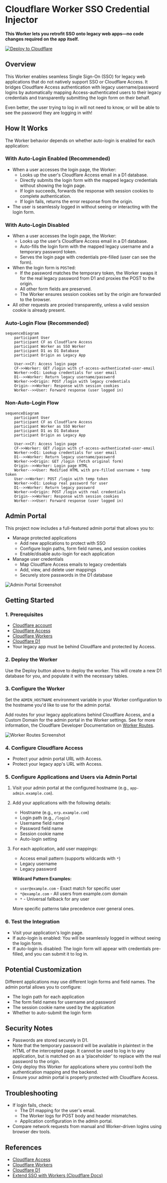 # Cloudflare Worker SSO Credential Injector

**This Worker lets you retrofit SSO onto legacy web apps—no code changes required on the app itself.**

[![Deploy to Cloudflare](https://deploy.workers.cloudflare.com/button)](https://deploy.workers.cloudflare.com/?url=https%3A%2F%2Fgithub.com%2Fmichielappelman%2Fworkers-sso-auto-login)

## Overview

This Worker enables seamless Single Sign-On (SSO) for legacy web applications that do not natively support SSO or Cloudflare Access. It bridges Cloudflare Access authentication with legacy username/password logins by automatically mapping Access-authenticated users to their legacy credentials and transparently submitting the login form on their behalf.

Even better, the user trying to log in will not need to know, or will be able to see the password they are logging in with!

## How It Works

The Worker behavior depends on whether auto-login is enabled for each application:

### With Auto-Login Enabled (Recommended)
- When a user accesses the login page, the Worker:
  - Looks up the user's Cloudflare Access email in a D1 database.
  - Directly submits the login form with the mapped legacy credentials without showing the login page.
  - If login succeeds, forwards the response with session cookies to complete authentication.
  - If login fails, returns the error response from the origin.
- The user is seamlessly logged in without seeing or interacting with the login form.

### With Auto-Login Disabled
- When a user accesses the login page, the Worker:
  - Looks up the user's Cloudflare Access email in a D1 database.
  - Auto-fills the login form with the mapped legacy username and a temporary password token.
  - Serves the login page with credentials pre-filled (user can see the form).
- When the login form is `POST`ed:
  - If the password matches the temporary token, the Worker swaps it for the real legacy password from D1 and proxies the POST to the origin.
  - All other form fields are preserved.
  - The Worker ensures session cookies set by the origin are forwarded to the browser.
- All other requests are proxied transparently, unless a valid session cookie is already present.

### Auto-Login Flow (Recommended)

```mermaid
sequenceDiagram
    participant User
    participant CF as Cloudflare Access
    participant Worker as SSO Worker
    participant D1 as D1 Database
    participant Origin as Legacy App

    User->>CF: Access login page
    CF->>Worker: GET /login with cf-access-authenticated-user-email
    Worker->>D1: Lookup credentials for user email
    D1-->>Worker: Return legacy username/password
    Worker->>Origin: POST /login with legacy credentials
    Origin-->>Worker: Response with session cookies
    Worker-->>User: Forward response (user logged in)
```

### Non-Auto-Login Flow

```mermaid
sequenceDiagram
    participant User
    participant CF as Cloudflare Access
    participant Worker as SSO Worker
    participant D1 as D1 Database
    participant Origin as Legacy App

    User->>CF: Access login page
    CF->>Worker: GET /login with cf-access-authenticated-user-email
    Worker->>D1: Lookup credentials for user email
    D1-->>Worker: Return legacy username/password
    Worker->>Origin: GET /login (fetch original form)
    Origin-->>Worker: Login page HTML
    Worker-->>User: Modified HTML with pre-filled username + temp token
    User->>Worker: POST /login with temp token
    Worker->>D1: Lookup real password for user
    D1-->>Worker: Return legacy password
    Worker->>Origin: POST /login with real credentials
    Origin-->>Worker: Response with session cookies
    Worker-->>User: Forward response (user logged in)
```

## Admin Portal

This project now includes a full-featured admin portal that allows you to:

- Manage protected applications
  - Add new applications to protect with SSO
  - Configure login paths, form field names, and session cookies
  - Enable/disable auto-login for each application
- Manage user credentials
  - Map Cloudflare Access emails to legacy credentials
  - Add, view, and delete user mappings
  - Securely store passwords in the D1 database

![Admin Portal Screenshot](resources/admin-portal.png)

## Getting Started

### 1. Prerequisites

- [Cloudflare account](https://dash.cloudflare.com/)
- [Cloudflare Access](https://developers.cloudflare.com/cloudflare-one/)
- [Cloudflare Workers](https://developers.cloudflare.com/workers/)
- [Cloudflare D1](https://developers.cloudflare.com/d1/)
- Your legacy app must be behind Cloudflare and protected by Access.

### 2. Deploy the Worker

Use the Deploy button above to deploy the worker. This will create a new D1 database for you, and populate it with the necessary tables.

### 3. Configure the Worker

Set the `ADMIN_HOSTNAME` environment variable in your Worker configuration to the hostname you'd like to use for the admin portal.

Add routes for your legacy applications behind Cloudflare Access, and a Custom Domain for the admin portal in the Worker settings. See for more information, the Cloudflare Developer Documentation on [Worker Routes](https://developers.cloudflare.com/workers/configuration/routing/routes/).

![Worker Routes Screenshot](resources/routes.png)

### 4. Configure Cloudflare Access

- Protect your admin portal URL with Access.
- Protect your legacy app's URL with Access.

### 5. Configure Applications and Users via Admin Portal

1. Visit your admin portal at the configured hostname (e.g., `app-admin.example.com`).
2. Add your applications with the following details:
   - Hostname (e.g., `erp.example.com`)
   - Login path (e.g., `/login`)
   - Username field name
   - Password field name
   - Session cookie name
   - Auto-login setting
3. For each application, add user mappings:
   - Access email pattern (supports wildcards with `*`)
   - Legacy username
   - Legacy password

   **Wildcard Pattern Examples:**
   - `user@example.com` - Exact match for specific user
   - `*@example.com` - All users from example.com domain
   - `*` - Universal fallback for any user
   
   More specific patterns take precedence over general ones.

### 6. Test the Integration

- Visit your application's login page.
- If auto-login is enabled: You will be seamlessly logged in without seeing the login form.
- If auto-login is disabled: The login form will appear with credentials pre-filled, and you can submit it to log in.

## Potential Customization

Different applications may use different login forms and field names. The admin portal allows you to configure:

- The login path for each application
- The form field names for username and password
- The session cookie name used by the application
- Whether to auto-submit the login form

## Security Notes

- Passwords are stored securely in D1.
- Note that the temporary password will be available in plaintext in the HTML of the intercepted page. It cannot be used to log in to any application, but is matched on as a 'placeholder' to replace with the real password to the origin.
- Only deploy this Worker for applications where you control both the authentication mapping and the backend.
- Ensure your admin portal is properly protected with Cloudflare Access.

## Troubleshooting

- If login fails, check:
  - The D1 mapping for the user's email.
  - The Worker logs for POST body and header mismatches.
  - Application configuration in the admin portal.
- Compare network requests from manual and Worker-driven logins using browser dev tools.

## References

- [Cloudflare Access](https://developers.cloudflare.com/cloudflare-one/)
- [Cloudflare Workers](https://developers.cloudflare.com/workers/)
- [Cloudflare D1](https://developers.cloudflare.com/d1/)
- [Extend SSO with Workers (Cloudflare Docs)](https://developers.cloudflare.com/cloudflare-one/tutorials/extend-sso-with-workers/)
